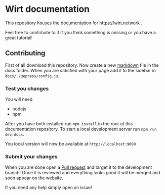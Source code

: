 # Wirt documentation

This repository houses the documentation for https://wirt.network .

Feel free to contribute to it if you think something is missing or you have a great tutorial!

## Contributing

First of all download this repository.
Now create a new [markdown](https://www.markdownguide.org/basic-syntax) file in the docs folder.
When you are satisfied with your page add it to the sidebar in `docs/.vuepress/config.js`.

### Test you changes

You will need:
- nodejs
- npm

After you have both installed run `npm install` in the root of this documentation repository.
To start a local development server run `npm run dev:docs`.

You local version will now be available at `http://localhost:9090`

### Submit your changes

When you are done open a [Pull request](https://help.github.com/en/github/getting-started-with-github/github-glossary#pull-request) and target it to the development branch! Once it is reviewed and everything looks good it will be merged and soon appear on the website.

If you need any help simply open an issue!
